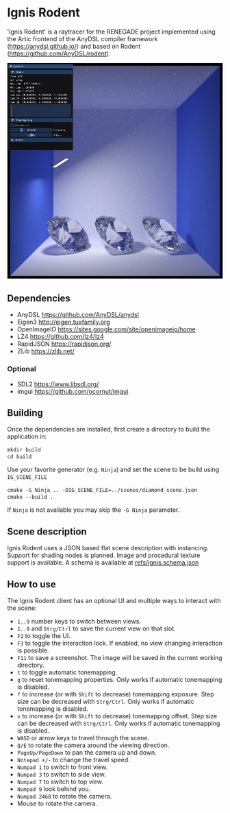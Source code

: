 # Ignis Rodent

'Ignis Rodent' is a raytracer for the RENEGADE project implemented using the Artic frontend of the AnyDSL compiler framework (https://anydsl.github.io/) and based on Rodent (https://github.com/AnyDSL/rodent).

![Example render by Ignis Rodent](refs/screenshot.jpg)

## Dependencies

 - AnyDSL <https://github.com/AnyDSL/anydsl>
 - Eigen3 <http://eigen.tuxfamily.org>
 - OpenImageIO <https://sites.google.com/site/openimageio/home>
 - LZ4 <https://github.com/lz4/lz4>
 - RapidJSON <https://rapidjson.org/>
 - ZLib <https://zlib.net/>

### Optional

 - SDL2 <https://www.libsdl.org/>
 - imgui <https://github.com/ocornut/imgui>

## Building

Once the dependencies are installed, first create a directory to build the application in:

    mkdir build
    cd build

Use your favorite generator (e.g. `Ninja`) and set the scene to be build using `IG_SCENE_FILE`

    cmake -G Ninja .. -DIG_SCENE_FILE=../scenes/diamond_scene.json
    cmake --build .

If `Ninja` is not available you may skip the `-G Ninja` parameter.

## Scene description

Ignis Rodent uses a JSON based flat scene description with instancing. Support for shading nodes is planned. Image and procedural texture support is available.
A schema is available at [refs/ignis.schema.json](refs/ignis.schema.json)

## How to use

The Ignis Rodent client has an optional UI and multiple ways to interact with the scene:

 - `1..9` number keys to switch between views.
 - `1..9` and `Strg/Ctrl` to save the current view on that slot.
 - `F2` to toggle the UI.
 - `F3` to toggle the interaction lock. If enabled, no view changing interaction is possible.
 - `F11` to save a screenshot. The image will be saved in the current working directory.
 - `t` to toggle automatic tonemapping.
 - `g` to reset tonemapping properties. Only works if automatic tonemapping is disabled.
 - `f` to increase (or with `Shift` to decrease) tonemapping exposure. Step size can be decreased with `Strg/Ctrl`. Only works if automatic tonemapping is disabled.
 - `v` to increase (or with `Shift` to decrease) tonemapping offset. Step size can be decreased with `Strg/Ctrl`. Only works if automatic tonemapping is disabled.
 - `WASD` or arrow keys to travel through the scene.
 - `Q/E` to rotate the camera around the viewing direction. 
 - `PageUp/PageDown` to pan the camera up and down. 
 - `Notepad +/-` to change the travel speed.
 - `Numpad 1` to switch to front view.
 - `Numpad 3` to switch to side view.
 - `Numpad 7` to switch to top view.
 - `Numpad 9` look behind you.
 - `Numpad 2468` to rotate the camera.
 - Mouse to rotate the camera.
